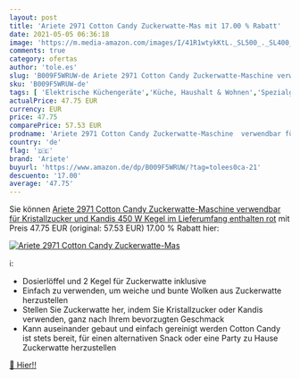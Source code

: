 ```yaml
---
layout: post
title: 'Ariete 2971 Cotton Candy Zuckerwatte-Mas mit 17.00 % Rabatt'
date: 2021-05-05 06:36:18
image: 'https://m.media-amazon.com/images/I/41R1wtykKtL._SL500_._SL400_.jpg'
comments: true
category: ofertas
author: 'tole.es'
slug: 'B009F5WRUW-de Ariete 2971 Cotton Candy Zuckerwatte-Maschine verwendbar...'
sku: 'B009F5WRUW-de'
tags: [ 'Elektrische Küchengeräte','Küche, Haushalt & Wohnen','Spezialgeräte','Zuckerwattemaschinen','ariete', ]
actualPrice: 47.75 EUR
currency: EUR
price: 47.75
comparePrice: 57.53 EUR
prodname: 'Ariete 2971 Cotton Candy Zuckerwatte-Maschine  verwendbar für Kristallzucker und Kandis  450 W  Kegel im Lieferumfang enthalten  rot'
country: 'de'
flag: '🇩🇪'
brand: 'Ariete'
buyurl: 'https://www.amazon.de/dp/B009F5WRUW/?tag=tolees0ca-21'
descuento: '17.00'
average: '47.75'
---
```


Sie können [Ariete 2971 Cotton Candy Zuckerwatte-Maschine  verwendbar für Kristallzucker und Kandis  450 W  Kegel im Lieferumfang enthalten  rot](https://www.amazon.de/dp/B009F5WRUW/?tag=tolees0ca-21) mit Preis 47.75 EUR (original: 57.53 EUR) 17.00 % Rabatt hier:

[![Ariete 2971 Cotton Candy Zuckerwatte-Mas](https://m.media-amazon.com/images/I/41R1wtykKtL._SL500_._SL400_.jpg)](https://www.amazon.de/dp/B009F5WRUW/?tag=tolees0ca-21)

ℹ️:

- Dosierlöffel und 2 Kegel für Zuckerwatte inklusive
- Einfach zu verwenden, um weiche und bunte Wolken aus Zuckerwatte herzustellen
- Stellen Sie Zuckerwatte her, indem Sie Kristallzucker oder Kandis verwenden, ganz nach Ihrem bevorzugten Geschmack
- Kann auseinander gebaut und einfach gereinigt werden Cotton Candy ist stets bereit, für einen alternativen Snack oder eine Party zu Hause Zuckerwatte herzustellen

[🛒 Hier!!](https://www.amazon.de/dp/B009F5WRUW/?tag=tolees0ca-21)

